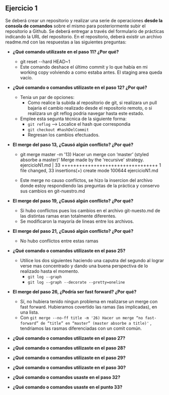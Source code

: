 ## Ejercicio 1

Se deberá crear un repositorio y realizar una serie de operaciones **desde la consola de
comandos** sobre el mismo para posteriormente subir el repositorio a Github.
Se deberá entregar a través del formulario de prácticas indicando la URL del repositorio. En el
repositorio, deberá existir un archivo readme.md con las respuestas a las siguientes preguntas:

- **¿Qué comando utilizaste en el paso 11? ¿Por qué?**

  - git reset --hard HEAD~1
  - Este comando deshace el último commit y lo que había en mi working copy
    volviendo a como estaba antes. El staging area queda vacío.

- **¿Qué comando o comandos utilizaste en el paso 12? ¿Por qué?**

  - Tenia un par de opciones:
    - Como realice la subida al repositorio de git, si realizara un pull bajaria el cambio realizado desde el repositorio remoto, o si realizara un git reflog podria navegar hasta este estado.
  - Emplee esta segunta técnica de la siguiente forma:
    - `git reflog` --> Localice el hash que correspondia
    - `git checkout #hashDelCommit`
    - Regresan los cambios efectuados.

- **El merge del paso 13, ¿Causó algún conflicto? ¿Por qué?**

  - git merge master -m '13) Hacer un merge con ‘master’ (styled absorbe a master)'
    Merge made by the 'recursive' strategy.
    ejercicioN1.md | 33 +++++++++++++++++++++++++++++++++
    1 file changed, 33 insertions(+)
    create mode 100644 ejercicioN1.md

  - Este merge no causo conflictos, se hizo la insercion del archivo donde estoy respondiendo las preguntas de la práctica y conservo sus cambios en git-nuestro.md

- **El merge del paso 19, ¿Causó algún conflicto? ¿Por qué?**

  - Si hubo conflictos pues los cambios en el archivo git-nuesto.md de las distintas ramas eran totalmente diferentes.
  - Se modificaron la mayoría de lineas entre los archivos.

- **El merge del paso 21, ¿Causó algún conflicto? ¿Por qué?**

  - No hubo conflictos entre estas ramas

- **¿Qué comando o comandos utilizaste en el paso 25?**

  - Utilice los dos siguientes haciendo una caputra del segundo al lograr verse mas concentrado y dando una buena perspectiva de lo realizado hasta el momento.
    - `git log --graph`
    - `git log --graph --decorate --pretty=oneline`

- **El merge del paso 26, ¿Podría ser fast forward? ¿Por qué?**

  - Sí, no hubiera tenido ningun problema en realizarse un merge con fast forward. Hubieramos covertido las ramas (las implicadas), en una lista.
  - Con `git merge --no-ff title -m '26) Hacer un merge “no fast-forward” de “title” en “master” (master absorbe a title)'` ,
    tendriamos las rasmas diferenciadas con un comit común.

- **¿Qué comando o comandos utilizaste en el paso 27?**
- **¿Qué comando o comandos utilizaste en el paso 28?**
- **¿Qué comando o comandos utilizaste en el paso 29?**
- **¿Qué comando o comandos utilizaste en el paso 30?**
- **¿Qué comando o comandos usaste en el paso 32?**
- **¿Qué comando o comandos usaste en el punto 33?**

